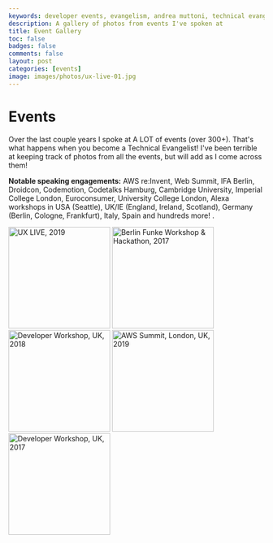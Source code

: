 ```yaml
---
keywords: developer events, evangelism, andrea muttoni, technical evangelist
description: A gallery of photos from events I've spoken at
title: Event Gallery
toc: false 
badges: false
comments: false
layout: post
categories: [events]
image: images/photos/ux-live-01.jpg
---
```

# Events

Over the last couple years I spoke at A LOT of events (over 300+). That's what happens when you become a Technical Evangelist! I've been terrible at keeping track of photos from all the events, but will add as I come across them!

**Notable speaking engagements:** AWS re:Invent, Web Summit, IFA Berlin, Droidcon, Codemotion, Codetalks Hamburg, Cambridge University, Imperial College London, Euroconsumer, University College London, Alexa workshops in USA (Seattle), UK/IE (England, Ireland, Scotland), Germany (Berlin, Cologne, Frankfurt), Italy, Spain and hundreds more! .

<img src="{{ site.baseurl }}/images/photos/events/ux-live-03.jpg" alt="UX LIVE, 2019" height="200"/>
<img src="{{ site.baseurl }}/images/photos/events/hackathon-funke-01.jpg" alt="Berlin Funke Workshop & Hackathon, 2017" height=200/>
<img src="{{ site.baseurl }}/images/photos/events/workshop3.jpg" alt="Developer Workshop, UK, 2018" height=200/>
<img src="{{ site.baseurl }}/images/photos/events/workshop4.jpg" alt="AWS Summit, London, UK, 2019" height=200/>
<img src="{{ site.baseurl }}/images/photos/events/workshop6.jpg" alt="Developer Workshop, UK, 2017" height=200/>